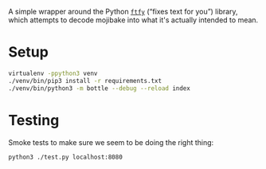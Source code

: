 A simple wrapper around the Python [`ftfy`][] (&ldquo;fixes text for you&rdquo;) library,
which attempts to decode mojibake into what it's actually intended to mean.

[`ftfy`]: https://ftfy.readthedocs.io/en/latest/

# Setup
```sh
virtualenv -ppython3 venv
./venv/bin/pip3 install -r requirements.txt
./venv/bin/python3 -m bottle --debug --reload index
```

# Testing
Smoke tests to make sure we seem to be doing the right thing:
```sh
python3 ./test.py localhost:8080
```

